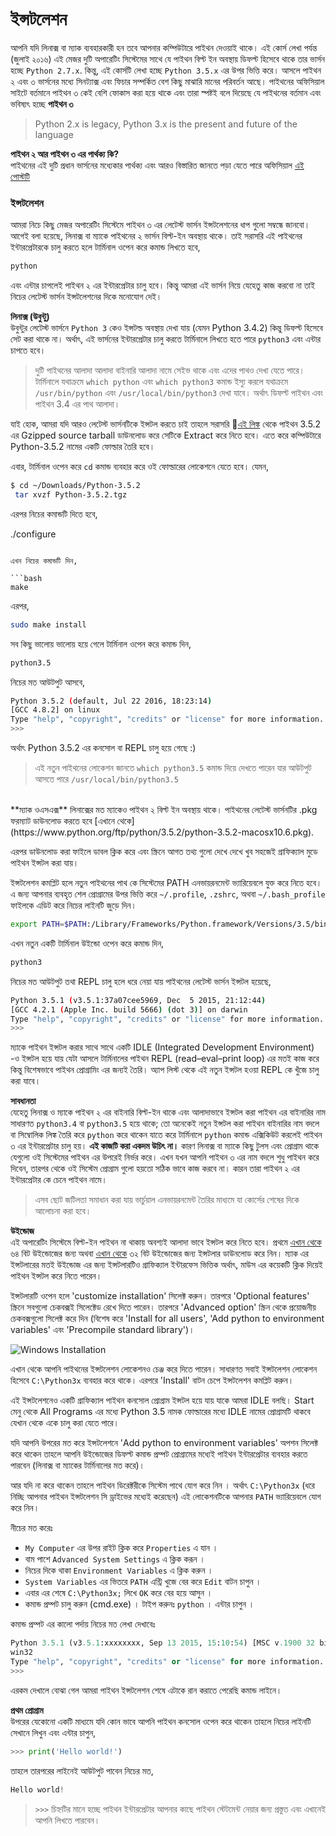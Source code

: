 # ইন্সটলেশন


আপনি যদি লিনাক্স বা ম্যাক ব্যবহারকারী হন তবে আপনার কম্পিউটারে পাইথন দেওয়াই থাকে। এই কোর্স লেখা পর্যন্ত (জুলাই ২০১৬) এই মেজর দুটি অপারেটিং সিস্টেমের সাথে যে পাইথন বিল্ট ইন অবস্থায় ডিফল্ট হিসেবে থাকে তার ভার্সন হচ্ছে `Python 2.7.x`. কিন্তু, এই কোর্সটি লেখা হচ্ছে `Python 3.5.x` এর উপর ভিত্তি করে। আসলে পাইথন ২ এবং ৩ ভার্সনের মধ্যে সিনট্যাক্স এবং ফিচার সম্পর্কিত বেশ কিছু মাঝারি মানের পরিবর্তন আছে। পাইথনের অফিসিয়াল সাইটে বর্তমানে পাইথন ৩ কেই বেশি ফোকাস করা হয়ে থাকে এবং তারা স্পষ্টই বলে দিয়েছে যে পাইথনের বর্তমান এবং ভবিষ্যৎ হচ্ছে **পাইথন ৩**   

> Python 2.x is legacy, Python 3.x is the present and future of the language

**পাইথন ২ আর পাইথন ৩ এর পার্থক্য কি?**    
পাইথনের এই দুটি প্রধান ভার্সনের মধ্যেকার পার্থক্য এবং আরও বিস্তারিত জানতে পড়া যেতে পারে অফিসিয়াল [এই পোস্টটি](https://wiki.python.org/moin/Python2orPython3)


### ইন্সটলেশন
আমরা নিচে কিছু মেজর অপারেটিং সিস্টেমে পাইথন ৩ এর লেটেস্ট ভার্সন ইন্সটলেশনের ধাপ গুলো সম্বন্ধে জানবো। আগেই বলা হয়েছে, লিনাক্স বা ম্যাকে পাইথনের ২ ভার্সন বিল্ট-ইন অবস্থায় থাকে। তাই সরাসরি এই পাইথনের ইন্টারপ্রেটারকে চালু করতে হলে টার্মিনাল ওপেন করে কমান্ড লিখতে হবে,   

```bash
python
```
এবং এন্টার চাপলেই পাইথন ২ এর ইন্টারপ্রেটার চালু হবে।  কিন্তু আমরা এই ভার্সন নিয়ে যেহেতু কাজ করবো না তাই নিচের লেটেস্ট ভার্সন ইন্সটলেশনের দিকে মনোযোগ দেই।

**লিনাক্স (উবুন্টু)**    
উবুন্টুর লেটেস্ট ভার্সনে `Python 3` কেও ইন্সটল্ড অবস্থায় দেখা যায় (যেমন Python 3.4.2) কিন্তু ডিফল্ট হিসেবে সেট করা থাকে না। অর্থাৎ, এই ভার্সনের ইন্টারপ্রেটার চালু করতে টার্মিনালে লিখতে হতে পারে `python3` এবং এন্টার চাপতে হবে।    
> দুটি পাইথনের আলাদা আলাদা বাইনারি আলাদা নামে সেইভ থাকে এবং এদের পাথও দেখা যেতে পারে। টার্মিনালে যথাক্রমে `which python` এবং `which python3` কমান্ড ইস্যু করলে যথাক্রমে `/usr/bin/python` এবং `/usr/local/bin/python3` দেখা যাবে। অর্থাৎ ডিফল্ট পাইথন এবং পাইথন 3.4 এর পাথ আলাদা।     

যাই হোক, আমরা যদি আরও লেটেস্ট ভার্সনটিকে ইন্সটল করতে চাই তাহলে সরাসরি [এই লিঙ্ক](https://www.python.org/ftp/python/3.5.2/Python-3.5.2.tgz) থেকে পাইথন 3.5.2 এর Gzipped source tarball ডাউনলোড করে সেটিকে Extract করে নিতে হবে। এতে করে কম্পিউটারে Python-3.5.2 নামের একটি ফোল্ডার তৈরি হবে।    

এবার, টার্মিনাল ওপেন করে `cd` কমান্ড ব্যবহার করে ওই ফোল্ডারের লোকেশনে যেতে হবে। যেমন,

```bash
$ cd ~/Downloads/Python-3.5.2
 tar xvzf Python-3.5.2.tgz
```

এরপর নিচের কমান্ডটি দিতে হবে,    

./configure
```

এখন নিচের কমান্ডটি দিন,    

```bash
make
```

এরপর,   

```bash
sudo make install
```

সব কিছু ভালোয় ভালোয় হয়ে গেলে টার্মিনাল ওপেন করে কমান্ড দিন,

```bash
python3.5
```
নিচের মত আউটপুট আসবে,

```bash
Python 3.5.2 (default, Jul 22 2016, 18:23:14)
[GCC 4.8.2] on linux
Type "help", "copyright", "credits" or "license" for more information.
>>>
```   
অর্থাৎ Python 3.5.2 এর কনসোল বা REPL চালু হয়ে গেছে :)

> এই নতুন পাইথনের লোকেশন জানতে `which python3.5` কমান্ড দিয়ে দেখতে পারেন যার আউটপুট আসতে পারে `/usr/local/bin/python3.5`

<br/>
**ম্যাক ওএসএক্স**   
লিনাক্সের মত ম্যাকেও পাইথন ২ বিল্ট ইন অবস্থায় থাকে। পাইথনের লেটেস্ট ভার্সনটির .pkg ফরম্যাট ডাউনলোড করতে হবে [এখানে থেকে](https://www.python.org/ftp/python/3.5.2/python-3.5.2-macosx10.6.pkg).    

এরপর ডাউনলোড করা ফাইলে ডাবল ক্লিক করে এবং স্ক্রিনে আগত তথ্য গুলো দেখে দেখে খুব সহজেই গ্রাফিক্যাল মুডে পাইথন ইন্সটল করা যায়।   

ইন্সটলেশন কমপ্লিট হলে নতুন পাইথনের পাথ কে সিস্টেমের PATH এনভায়রনমেন্ট ভ্যারিয়েবলে যুক্ত করে নিতে হবে। এ জন্য আপনার ব্যবহৃত শেল প্রোগ্রামের উপর ভিত্তি করে `~/.profile`, `.zshrc`, অথবা `~/.bash_profile` ফাইলকে এডিট করে নিচের লাইনটি জুড়ে দিন।    

```bash
export PATH=$PATH:/Library/Frameworks/Python.framework/Versions/3.5/bin/python3
```

এখন নতুন একটি টার্মিনাল উইন্ডো ওপেন করে কমান্ড দিন,

```python
python3
```

নিচের মত আউটপুট তথা REPL চালু হলে ধরে নেয়া যায় পাইথনের লেটেস্ট ভার্সন ইন্সটল হয়েছে,

```bash
Python 3.5.1 (v3.5.1:37a07cee5969, Dec  5 2015, 21:12:44)
[GCC 4.2.1 (Apple Inc. build 5666) (dot 3)] on darwin
Type "help", "copyright", "credits" or "license" for more information.
>>>
```

ম্যাকে পাইথন ইন্সটল করার সাথে সাথে একটি IDLE (Integrated Development Environment) -ও ইন্সটল হয়ে যায় যেটা আসলে টার্মিনালের পাইথন REPL (read–eval–print loop) এর মতই কাজ করে কিন্তু বিশেষভাবে পাইথন প্রোগ্রামিং এর জন্যই তৈরি। অ্যাপ লিস্ট থেকে এই নতুন ইন্সটল হওয়া REPL কে খুঁজে চালু করা যাবে।

**সাবধানতা**    
যেহেতু লিনাক্স ও ম্যাকে পাইথন ২ এর বাইনারি বিল্ট-ইন থাকে এবং আলাদাভাবে ইন্সটল করা পাইথন এর বাইনারির নাম সাধারণত `python3.4` বা `python3.5` হয়ে থাকে; তো অনেকেই নতুন ইন্সটল করা পাইথন বাইনারির নাম বদলে বা সিম্বোলিক লিঙ্ক তৈরি করে `python` করে থাকেন যাতে করে টার্মিনালে `python` কমান্ড এক্সিকিউট করলেই পাইথন ৩ এর ইন্টারপ্রেটার চালু হয়। **এই কাজটি করা একদম উচিৎ না।** কারণ লিনাক্স বা ম্যাকে কিছু টুলস এবং প্রোগ্রাম থাকে যেগুলো ওই সিস্টেমের পাইথন এর উপরেই নির্ভর করে। এখন যখন আপনি পাইথন ৩ এর নাম বদলে শুধু পাইথন করে দিবেন, তারপর থেকে ওই সিস্টেম প্রোগ্রাম গুলো হয়তো সঠিক ভাবে কাজ করবে না। কারন তারা পাইথন ২ এর ইন্টারপ্রেটার কে চেনে পাইথন নামে।    

> এসব ছোট জটিলতা সমাধান করা যায় ভার্চুয়াল এনভায়রনমেন্ট তৈরির মাধ্যমে যা কোর্সের শেষের দিকে আলোচনা করা হবে।


**উইন্ডোজ**   
এই অপারেটিং সিস্টেমে বিল্ট-ইন পাইথন না থাকায় অবশ্যই আলাদা ভাবে ইন্সটল করে নিতে হবে। প্রথমে [এখান থেকে](https://www.python.org/ftp/python/3.5.2/python-3.5.2-amd64.exe) ৬৪ বিট উইন্ডোজের জন্য অথবা [এখান থেকে](https://www.python.org/ftp/python/3.5.2/python-3.5.2.exe) ৩২ বিট উইন্ডোজের জন্য ইন্সটলার ডাউনলোড করে নিন। ম্যাক এর ইন্সটলারের মতই উইন্ডোজ এর জন্য ইন্সটলারটিও গ্রাফিক্যাল ইন্টারফেস ভিত্তিক অর্থাৎ, মাউস এর কয়েকটি ক্লিক দিয়েই পাইথন ইন্সটল করে নিতে পারেন।    

ইন্সটলারটি ওপেন হলে 'customize installation' সিলেক্ট করুন। তারপরে 'Optional features' স্ক্রিনে সবগুলো চেকবক্সই সিলেক্টেড রেখে দিতে পারেন। তারপরে 'Advanced option' স্ক্রিন থেকে প্রয়োজনীয় চেকবক্সগুলো সিলেক্ট করে দিন (বিশেষ করে 'Install for all users', 'Add python to environment variables' এবং 'Precompile standard library')।

![Windows Installation](./windows-installation.png)

এখান থেকে আপনি পাইথনের ইন্সটলেশন লোকেশনও চেঞ্জ করে দিতে পারেন। সাধারণত সবাই ইন্সটলেশন লোকেশন হিসেবে `C:\Python3x` ব্যবহার করে থাকে। এরপরে 'Install' বাটন চেপে ইন্সটলেশন কমপ্লিট করুন।

এই ইন্সটলেশনেও একটি গ্রাফিক্যাল পাইথন কনসোল প্রোগ্রাম ইন্সটল হয়ে যায় যাকে আমরা IDLE বলছি। Start মেনু থেকে All Programs এর মধ্যে Python 3.5 নামক ফোল্ডারের মধ্যে IDLE নামের প্রোগ্রামটি থাকবে যেখান থেকে একে চালু করা যেতে পারে।

যদি আপনি উপরের মত করে ইন্সটলেশনে 'Add python to environment variables' অপশন সিলেক্ট করে থাকেন তাহলে আপনি উইন্ডোজের ডিফল্ট কমান্ড প্রম্পট প্রোগ্রামের মধ্যেই পাইথন ইন্টারপ্রেটার ব্যবহার করতে পারবেন (লিনাক্স বা ম্যাকের টার্মিনালের মত করে)।

আর যদি না করে থাকেন তাহলে পাইথন ডিরেক্টরীকে সিস্টেম পাথে যোগ করে নিন । অর্থাৎ ```C:\Python3x``` (ধরে নিচ্ছি আপনার পাইথন ইন্সটলেশন সি ড্রাইভের মধ্যেই করেছেন) এই লোকেশনটিকে আপনার ```PATH``` ভ্যারিয়েবলে যোগ করে নিন।   

নীচের মত করেঃ

* ```My Computer``` এর উপর রাইট ক্লিক করে ```Properties``` এ যান ।
* বাম পাশে ```Advanced System Settings``` এ ক্লিক করূন ।
* নিচের দিকে থাকা ```Environment Variables``` এ ক্লিক করুন ।
* ```System Variables``` এর ভিতরে ```PATH``` এন্ট্রি খুজে বের করে ```Edit``` বাটন চাপুন ।
* এবার এর শেষে ```C:\Python3x;``` লিখে `OK` করে বের হয়ে আসুন ।
* কমান্ড প্রম্পট চালু করুন (cmd.exe) । টাইপ করুনঃ ```python``` । এন্টার চাপুন ।

কমান্ড প্রম্পট এর কালো পর্দায় নিচের মত লেখা দেখাবেঃ

```python
Python 3.5.1 (v3.5.1:xxxxxxxx, Sep 13 2015, 15:10:54) [MSC v.1900 32 bit (Intel)] on
win32
Type "help", "copyright", "credits" or "license" for more information.
>>>
```

এরকম দেখালে বোঝা গেল আমরা পাইথন ইন্সটলেশন শেষে এটাকে রান করাতে পেরেছি কমান্ড লাইনে।


**প্রথম প্রোগ্রাম**   
উপরের যেকোনো একটি মাধ্যমে যদি কোন ভাবে আপনি পাইথন কনসোল ওপেন করে থাকেন তাহলে নিচের লাইনটি সেখানে লিখুন এবং এন্টার চাপুন,

```python
>>> print('Hello world!')
```

তাহলে তারপরের লাইনেই আউটপুট পাবেন নিচের মত,

```python
Hello world!
```

> ```>>>``` চিহ্নটির মানে হচ্ছে পাইথন ইন্টারপ্রেটার আপনার কাছে পাইথন স্টেটমেন্ট নেয়ার জন্য প্রস্তুত এবং এখানেই আপনি লিখতে পারবেন।
